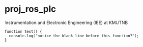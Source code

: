 # proj_ros_plc

Instrumentation and Electronic Engineering (IEE) at KMUTNB


```
function test() {
  console.log("notice the blank line before this function?");
}
```

